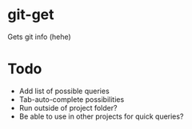 # git-get
Gets git info (hehe)

# Todo
* Add list of possible queries
* Tab-auto-complete possibilities
* Run outside of project folder?
* Be able to use in other projects for quick queries?
